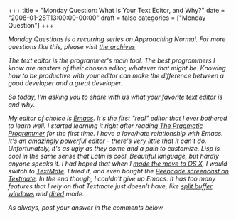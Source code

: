 +++
title = "Monday Question: What Is Your Text Editor, and Why?"
date = "2008-01-28T13:00:00-00:00"
draft = false
categories = ["Monday Question"]
+++

<i>Monday Questions is a recurring series on Approaching Normal. For
more questions like this, please visit [the
archives](http://www.approachingnormal.com/tags/questions.</i>)

The text editor is the programmer's main tool. The best programmers I
know are masters of their chosen editor, whatever that might be. Knowing
how to be productive with your editor can make the difference between a
good developer and a great developer.

So today, I'm asking you to share with us what your favorite text editor
is and why.

My editor of choice is [Emacs](http://www.gnu.org/software/emacs/). It's
the first "real" editor that I ever bothered to learn well. I started
learning it right after reading [The Pragmatic
Programmer](http://www.amazon.com/exec/obidos/ASIN/020161622X/approachingno-20/002-9666217-3990422?%5Fencoding=UTF8&camp=1789&link%5Fcode=xm2)
for the first time. I have a love/hate relationship with Emacs. It's an
amazingly powerful editor - there's very little that it can't do.
Unfortunately, it's as ugly as they come and a pain to customize. Lisp
is cool in the same sense that Latin is cool. Beautiful language, but
hardly anyone speaks it. I had hoped that when I [made the move to OS
X](http://approachingnormal.com/2007/11/11/i-bought-a-macbook-pro), I
would switch to [TextMate](http://macromates.com/). I tried it, and even
bought the [Peepcode screencast on
Textmate](http://peepcode.com/products/textmate-basics-for-rails). In
the end though, I couldn't give up Emacs. It has too many features that
I rely on that Textmate just doesn't have, like [split buffer
windows](http://en.wikipedia.org/wiki/Image:Emacs-screenshot.png) and
[dired](http://en.wikipedia.org/wiki/Dired) mode.

As always, post your answer in the comments below.

